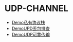 # UDP-CHANNEL

* [Demo私有协议栈](../summary-2/summary-1/protocol.md)
* [DemoUPD丢包排查](../summary-2/summary-1/udp-lost-packet.md)
* [DemoUDP可靠传输](../summary-2/summary-1/udp-reliable-demo.md)
